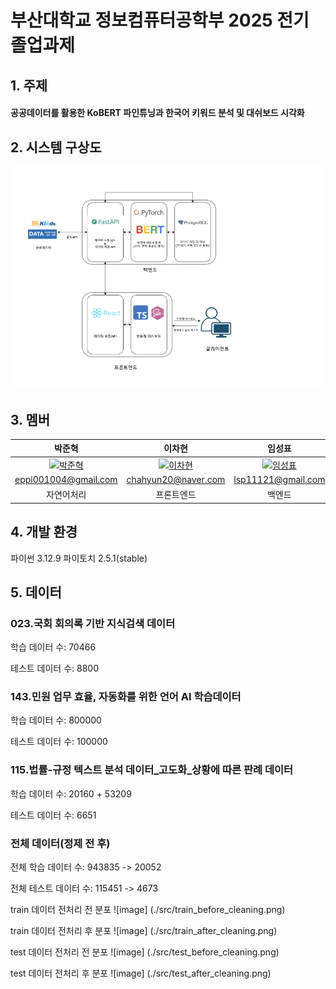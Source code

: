 # 부산대학교 정보컴퓨터공학부 2025 전기 졸업과제 

## 1. 주제
#### 공공데이터를 활용한 KoBERT 파인튜닝과 한국어 키워드 분석 및 대쉬보드 시각화

## 2. 시스템 구상도
![image](./src/system_figure.png)

## 3. 멤버
| 박준혁 | 이차현 | 임성표 |
|:-------:|:-------:|:-------:| 
|<a href="https://github.com/JakeFRCSE"><img width="100px" alt="박준혁" src="https://avatars.githubusercontent.com/u/162955476?v=4" /></a>|<a href="https://github.com/chahyunlee"><img width="100px" alt="이차현" src="https://avatars.githubusercontent.com/u/163325051?v=4" /></a>|<a href="https://github.com/LimSungPyo"><img width="100px" alt="임성표" src="https://avatars.githubusercontent.com/u/132332450?v=4" /></a>|
| eppi001004@gmail.com | chahyun20@naver.com | lsp11121@gmail.com |
| 자연어처리 | 프론트엔드 | 백엔드 |

## 4. 개발 환경
파이썬 3.12.9
파이토치 2.5.1(stable)

## 5. 데이터
### 023.국회 회의록 기반 지식검색 데이터

학습 데이터 수: 70466

테스트 데이터 수: 8800

### 143.민원 업무 효율, 자동화를 위한 언어 AI 학습데이터

학습 데이터 수: 800000

테스트 데이터 수: 100000

### 115.법률-규정 텍스트 분석 데이터_고도화_상황에 따른 판례 데이터

학습 데이터 수: 20160 + 53209

테스트 데이터 수: 6651

### 전체 데이터(정제 전 후)

전체 학습 데이터 수: 943835 -> 20052

전체 테스트 데이터 수: 115451 -> 4673


train 데이터 전처리 전 분포
![image] (./src/train_before_cleaning.png)

train 데이터 전처리 후 분포
![image] (./src/train_after_cleaning.png)

test 데이터 전처리 전 분포
![image] (./src/test_before_cleaning.png)

test 데이터 전처리 후 분포
![image] (./src/test_after_cleaning.png)